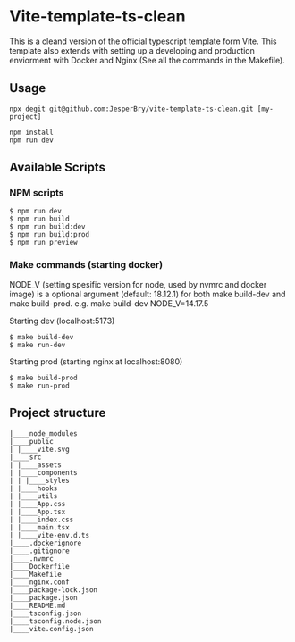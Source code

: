 # Vite-template-ts-clean

This is a cleand version of the official typescript template form Vite. This template also extends with setting up a developing and production enviorment with Docker and Nginx (See all the commands in the Makefile).

## Usage

```
npx degit git@github.com:JesperBry/vite-template-ts-clean.git [my-project]

npm install
npm run dev
```

## Available Scripts

### NPM scripts

```
$ npm run dev
$ npm run build
$ npm run build:dev
$ npm run build:prod
$ npm run preview
```

### Make commands (starting docker)

NODE_V (setting spesific version for node, used by nvmrc and docker image) is a optional argument (default: 18.12.1) for both make build-dev and make build-prod. e.g. make build-dev NODE_V=14.17.5

Starting dev (localhost:5173)

```
$ make build-dev
$ make run-dev
```

Starting prod (starting nginx at localhost:8080)

```
$ make build-prod
$ make run-prod
```

## Project structure

```
|____node_modules
|____public
| |____vite.svg
|____src
| |____assets
| |____components
| | |____styles
| |____hooks
| |____utils
| |____App.css
| |____App.tsx
| |____index.css
| |____main.tsx
| |____vite-env.d.ts
|____.dockerignore
|____.gitignore
|____.nvmrc
|____Dockerfile
|____Makefile
|____nginx.conf
|____package-lock.json
|____package.json
|____README.md
|____tsconfig.json
|____tsconfig.node.json
|____vite.config.json
```
